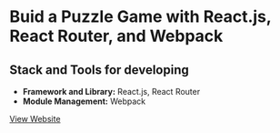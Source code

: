 # Buid a Puzzle Game with React.js, React Router, and Webpack

## Stack and Tools for developing
* **Framework and Library:** React.js, React Router
* **Module Management:** Webpack

[View Website](https://maureensayshi.github.io/Puzzle-Game-for-React-Router-Practice/dist/index.html)
